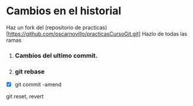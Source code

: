 # Cambios en el historial

Haz un fork del (repositorio de practicas)[https://github.com/oscarnovillo/practicasCursoGit.git]
Hazlo de todas las ramas


1. ### Cambios del ultimo commit.
 
2. ### git rebase 

- [X] git commit -amend

git reset, revert

